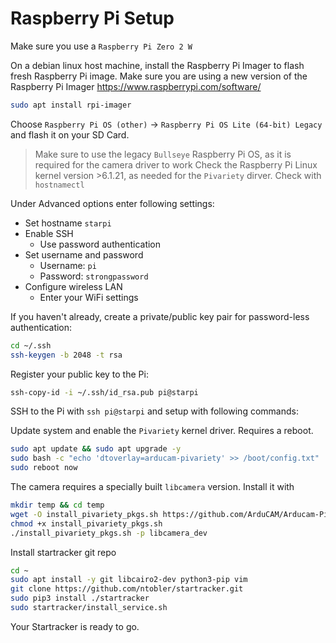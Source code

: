 # Raspberry Pi Setup

Make sure you use a `Raspberry Pi Zero 2 W`

On a debian linux host machine, install the Raspberry Pi Imager to flash fresh Raspberry Pi image.
Make sure you are using a new version of the Raspberry Pi Imager https://www.raspberrypi.com/software/
``` bash
sudo apt install rpi-imager
```

Choose `Raspberry Pi OS (other)` -> `Raspberry Pi OS Lite (64-bit) Legacy` and flash it on your SD Card.
> Make sure to use the legacy `Bullseye` Raspberry Pi OS, as it is required for the camera driver to work
  Check the Raspberry Pi Linux kernel version >6.1.21, as needed for the `Pivariety` dirver.
  Check with `hostnamectl`

Under Advanced options enter following settings:
- Set hostname `starpi`
- Enable SSH
  - Use password authentication
- Set username and password
  - Username: `pi`
  - Password: `strongpassword`
- Configure wireless LAN
  - Enter your WiFi settings


If you haven't already, create a private/public key pair for password-less authentication:
``` bash
cd ~/.ssh
ssh-keygen -b 2048 -t rsa
```
Register your public key to the Pi:
``` bash
ssh-copy-id -i ~/.ssh/id_rsa.pub pi@starpi
```

SSH to the Pi with `ssh pi@starpi` and setup with following commands:

Update system and enable the `Pivariety` kernel driver. Requires a reboot.
```bash
sudo apt update && sudo apt upgrade -y
sudo bash -c "echo 'dtoverlay=arducam-pivariety' >> /boot/config.txt"
sudo reboot now
```

The camera requires a specially built `libcamera` version. Install it with
``` bash
mkdir temp && cd temp
wget -O install_pivariety_pkgs.sh https://github.com/ArduCAM/Arducam-Pivariety-V4L2-Driver/releases/download/install_script/install_pivariety_pkgs.sh
chmod +x install_pivariety_pkgs.sh
./install_pivariety_pkgs.sh -p libcamera_dev
```

Install startracker git repo
``` bash
cd ~
sudo apt install -y git libcairo2-dev python3-pip vim
git clone https://github.com/ntobler/startracker.git
sudo pip3 install ./startracker
sudo startracker/install_service.sh
```
Your Startracker is ready to go.
